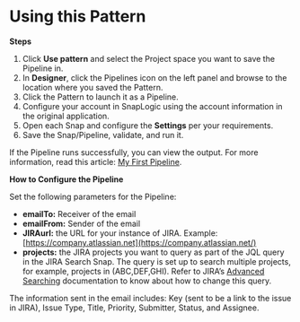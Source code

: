 # Using this Pattern

**Steps**

1. Click **Use pattern** and select the Project space you want to save the Pipeline in.
2. In **Designer**, click the Pipelines icon on the left panel and browse to the location where you saved the Pattern.
3. Click the Pattern to launch it as a Pipeline.
4. Configure your account in SnapLogic using the account information in the original application.
5. Open each Snap and configure the **Settings** per your requirements.
6. Save the Snap/Pipeline, validate, and run it.

If the Pipeline runs successfully, you can view the output. For more information, read this article: [My First Pipeline](https://docs-snaplogic.atlassian.net/wiki/spaces/SD/pages/1438412).

**How to Configure the Pipeline**

Set the following parameters for the Pipeline:

* **emailTo:** Receiver of the email
* **emailFrom:** Sender of the email
* **JIRAurl:** the URL for your instance of JIRA. Example: [https://company.atlassian.net](https://company.atlassian.net/)
* **projects:** the JIRA projects you want to query as part of the JQL query in the JIRA Search Snap. The query is set up to search multiple projects, for example, projects in (ABC,DEF,GHI). Refer to JIRA’s [Advanced Searching](https://confluence.atlassian.com/jirasoftwarecloud/advanced-searching-764478330.html) documentation to know about how to change this query.

The information sent in the email includes: Key (sent to be a link to the issue in JIRA), Issue Type, Title, Priority, Submitter, Status, and Assignee.
